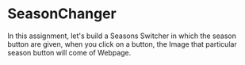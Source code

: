 # SeasonChanger
In this assignment, let's build a Seasons Switcher in which the season button are given, when you click on a button, the Image that particular season button will come of Webpage.
